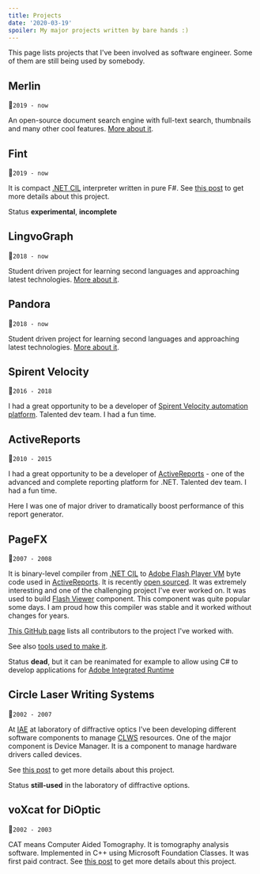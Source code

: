 ```yaml
---
title: Projects
date: '2020-03-19'
spoiler: My major projects written by bare hands :)
---
```


This page lists projects that I've been involved as software engineer.
Some of them are still being used by somebody.

## Merlin
:calendar:<span class="calendar">`2019 - now`</span>

An open-source document search engine with full-text search, thumbnails and many other cool features. [More about it](/merlin).

## Fint
:calendar:<span class="calendar">`2019 - now`</span>

It is compact [.NET CIL](https://en.wikipedia.org/wiki/Common_Intermediate_Language) interpreter written in pure F#.
See [this post](/fint) to get more details about this project.

Status **experimental**, **incomplete**

## LingvoGraph
:calendar:<span class="calendar">`2018 - now`</span>

Student driven project for learning second languages and approaching latest technologies. [More about it](/lingvograph).

## Pandora
:calendar:<span class="calendar">`2018 - now`</span>

Student driven project for learning second languages and approaching latest technologies. [More about it](/pandora).

## Spirent Velocity
:calendar:<span class="calendar">`2016 - 2018`</span>

I had a great opportunity to be a developer of [Spirent Velocity automation platform](/velocity). Talented dev team. I had a fun time.

## ActiveReports
:calendar:<span class="calendar">`2010 - 2015`</span>

I had a great opportunity to be a developer of [ActiveReports](activereports) - one of the advanced and complete reporting platform for .NET. Talented dev team. I had a fun time.

Here I was one of major driver to dramatically boost performance of this report generator.

## PageFX
:calendar:<span class="calendar">`2007 - 2008`</span>

It is binary-level compiler from [.NET CIL](https://en.wikipedia.org/wiki/Common_Intermediate_Language) to [Adobe Flash Player VM](https://www.adobe.com/content/dam/acom/en/devnet/pdf/avm2overview.pdf) byte code used in [ActiveReports](https://www.grapecity.com/activereports).
It is recently [open sourced](/flash-viewer-story).
It was extremely interesting and one of the challenging project I've ever worked on.
It was used to build [Flash Viewer](http://help.grapecity.com/activereports/webhelp/Legacy/ActiveReports6/topic124.html) component. This component was quite popular some days.
I am proud how this compiler was stable and it worked without changes for years.

[This GitHub page](https://github.com/GrapeCity/pagefx) lists all contributors to the project I've worked with.

See also [tools used to make it](/pagefx).

Status **dead**, but it can be reanimated for example to allow using C# to develop applications for [Adobe Integrated Runtime](https://get.adobe.com/air/)

## Circle Laser Writing Systems
:calendar:<span class="calendar">`2002 - 2007`</span>

At [IAE](https://www.iae.nsk.su/en/) at laboratory of diffractive optics I've been developing different software components to manage [CLWS](http://denktech.com/img/pclws300.jpg) resources. One of the major component is Device Manager. It is a component to manage hardware drivers called devices.

See [this post](/clws) to get more details about this project.

Status **still-used** in the laboratory of diffractive options.

## voXcat for DiOptic
:calendar:<span class="calendar">`2002 - 2003`</span>

CAT means Computer Aided Tomography. It is tomography analysis software.
Implemented in C++ using Microsoft Foundation Classes.
It was first paid contract.
See [this post](/voxcat) to get more details about this project.
